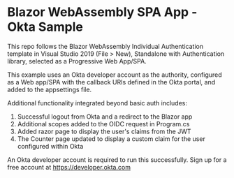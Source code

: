 # Blazor WebAssembly SPA App - Okta Sample

This repo follows the Blazor WebAssembly Individual Authentication template in Visual Studio 2019 (File > New), Standalone with Authentication library, selected as a Progressive Web App/SPA.

This example uses an Okta developer account as the authority, configured as a Web app/SPA with the callback URIs defined in the Okta portal, and added to the appsettings file.

Additional functionality integrated beyond basic auth includes:

1. Successful logout from Okta and a redirect to the Blazor app
2. Additional scopes added to the OIDC request in Program.cs
3. Added razor page to display the user's claims from the JWT
4. The Counter page updated to display a custom claim for the user configured within Okta

An Okta developer account is required to run this successfully. Sign up for a free account at https://developer.okta.com
